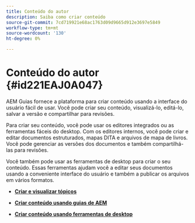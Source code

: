 ```yaml
---
title: Conteúdo do autor
description: Saiba como criar conteúdo
source-git-commit: 7cd719921e68ac1763d09d9665d912e3697e5849
workflow-type: tm+mt
source-wordcount: '130'
ht-degree: 0%

---
```



# Conteúdo do autor {#id221EAJ0A047}

AEM Guias fornece a plataforma para criar conteúdo usando a interface do usuário fácil de usar. Você pode criar seu conteúdo, visualizá-lo, editá-lo, salvar a versão e compartilhar para revisões.

Para criar seu conteúdo, você pode usar os editores integrados ou as ferramentas fáceis do desktop. Com os editores internos, você pode criar e editar documentos estruturados, mapas DITA e arquivos de mapa de livros. Você pode gerenciar as versões dos documentos e também compartilhá-las para revisões.

Você também pode usar as ferramentas de desktop para criar o seu conteúdo. Essas ferramentas ajudam você a editar seus documentos usando a conveniente interface do usuário e também a publicar os arquivos em vários formatos.

- **[Criar e visualizar tópicos](create-preview-topics.md)**

- **[Criar conteúdo usando guias de AEM](authoring-content-xml-doc.md)**

- **[Criar conteúdo usando ferramentas de desktop](author-desktop-tools.md)**



